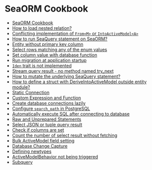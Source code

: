 # SeaORM Cookbook

- [SeaORM Cookbook](000-sea-orm-cookbook.md)
- [How to load nested relation?](001-how-to-load-nested-relation.md)
- [Conflicting implementation of `From<M>` or `IntoActiveModel<A>`](002-conflicting-impl-from-model-or-into-active-model.md)
- [How to run SeaQuery statement on SeaORM?](003-run-sea-query-statement-on-sea-orm.md)
- [Entity without primary key column](004-entity-without-primary-key-column.md)
- [Select rows matching any of the enum values](005-selct-row-matching-any-enum-values.md)
- [Set column value with database function](006-set-column-value-with-db-value.md)
- [Run migration at application startup](007-run-migration-at-app-startup.md)
- [`Iden` trait is not implemented](008-iden-trait-is-not-implemented.md)
- [Stream query result - no method named try_next](010-stream-query-result-no-method-named-try-next.md)
- [How to mutate the underlying SeaQuery statement?](011-how-to-mutate-the-underlying-sea-query-statement.md)
- [How to define a struct with DeriveIntoActiveModel outside entity module?](012-how-to-define-a-struct-with-derive-into-active-model-outside-entity-module.md)
- [Static Connection](013-static-connection-pool.md)
- [Custom Expression and Function](014-custom-expression-and-function.md)
- [Create database connections lazily](015-lazy-connection.md)
- [Configure `search_path` in PostgreSQL](016-search-path.md)
- [Automatically execute SQL after connecting to database](017-auto-execution-of-command-after-connection.md)
- [Raw and Unprepared Statements](018-raw-and-unprepared.md)
- [Select JSON or tuple query result](019-select-json-or-tuple-query-result.md)
- [Check if columns are set](020-column-set-check.md)
- [Count the number of select result without fetching](021-count-select-result.md)
- [Bulk ActiveModel field setting](022-bulk-active-model-field-setting.md)
- [Database Change Capture](023-database-change-capture.md)
- [Defining newtypes](024-define-newtypes.md)
- [ActiveModelBehavior not being triggered](025-behaviors-not-being-triggered.md)
- [Subquery](026-subquery.md)
<!-- - [](027) -->
<!-- - [](028) -->
<!-- - [](029) -->
<!-- - [](030) -->
<!-- - [](031) -->
<!-- - [](032) -->
<!-- - [](033) -->
<!-- - [](034) -->
<!-- - [](035) -->
<!-- - [](036) -->
<!-- - [](037) -->
<!-- - [](038) -->
<!-- - [](039) -->
<!-- - [](040) -->
<!-- - [](041) -->
<!-- - [](042) -->
<!-- - [](043) -->
<!-- - [](044) -->
<!-- - [](045) -->
<!-- - [](046) -->
<!-- - [](047) -->
<!-- - [](048) -->
<!-- - [](049) -->
<!-- - [](050) -->
<!-- - [](051) -->
<!-- - [](052) -->
<!-- - [](053) -->
<!-- - [](054) -->
<!-- - [](055) -->
<!-- - [](056) -->
<!-- - [](057) -->
<!-- - [](058) -->
<!-- - [](059) -->
<!-- - [](060) -->
<!-- - [](061) -->
<!-- - [](062) -->
<!-- - [](063) -->
<!-- - [](064) -->
<!-- - [](065) -->
<!-- - [](066) -->
<!-- - [](067) -->
<!-- - [](068) -->
<!-- - [](069) -->
<!-- - [](070) -->
<!-- - [](071) -->
<!-- - [](072) -->
<!-- - [](073) -->
<!-- - [](074) -->
<!-- - [](075) -->
<!-- - [](076) -->
<!-- - [](077) -->
<!-- - [](078) -->
<!-- - [](079) -->
<!-- - [](080) -->
<!-- - [](081) -->
<!-- - [](082) -->
<!-- - [](083) -->
<!-- - [](084) -->
<!-- - [](085) -->
<!-- - [](086) -->
<!-- - [](087) -->
<!-- - [](088) -->
<!-- - [](089) -->
<!-- - [](090) -->
<!-- - [](091) -->
<!-- - [](092) -->
<!-- - [](093) -->
<!-- - [](094) -->
<!-- - [](095) -->
<!-- - [](096) -->
<!-- - [](097) -->
<!-- - [](098) -->
<!-- - [](099) -->
<!-- - [](100) -->
